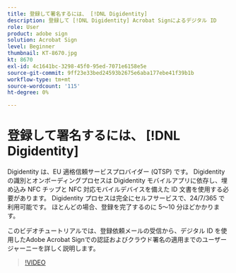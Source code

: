 ```yaml
---
title: 登録して署名するには、 [!DNL Digidentity]
description: 登録して [!DNL Digidentity] Acrobat Signによるデジタル ID
role: User
product: adobe sign
solution: Acrobat Sign
level: Beginner
thumbnail: KT-8670.jpg
kt: 8670
exl-id: 4c1641bc-3298-45f0-95ed-7071e6158e5e
source-git-commit: 9ff23e33bed24593b2675e6aba177ebe41f39b1b
workflow-type: tm+mt
source-wordcount: '115'
ht-degree: 0%

---
```


# 登録して署名するには、 [!DNL Digidentity]

Digidentity は、EU 適格信頼サービスプロバイダー (QTSP) です。 Digidentity の識別とオンボーディングプロセスは Digidentity モバイルアプリに依存し、埋め込み NFC チップと NFC 対応モバイルデバイスを備えた ID 文書を使用する必要があります。 Digidentity プロセスは完全にセルフサービスで、24/7/365 で利用可能です。 ほとんどの場合、登録を完了するのに 5～10 分ほどかかります。

このビデオチュートリアルでは、登録依頼メールの受信から、デジタル ID を使用したAdobe Acrobat Signでの認証およびクラウド署名の適用までのユーザージャーニーを詳しく説明します。

>[!VIDEO](https://video.tv.adobe.com/v/336991?hidetitle=true)

